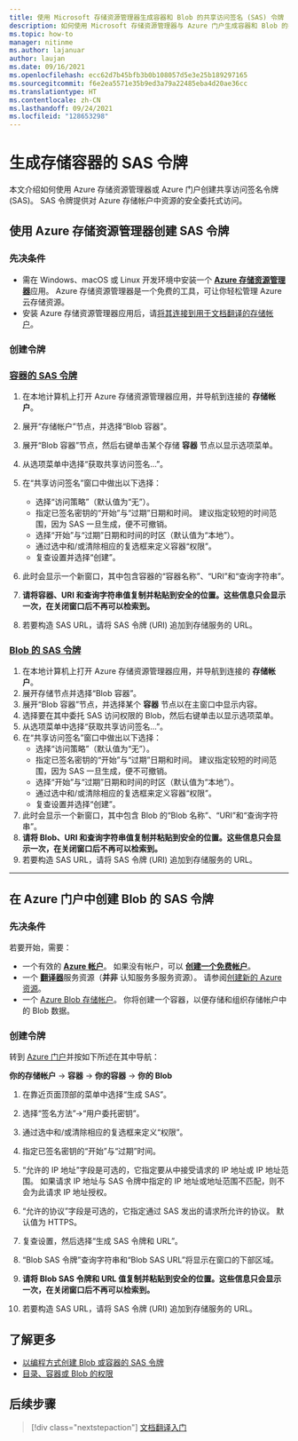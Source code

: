 ```yaml
---
title: 使用 Microsoft 存储资源管理器生成容器和 Blob 的共享访问签名 (SAS) 令牌
description: 如何使用 Microsoft 存储资源管理器与 Azure 门户生成容器和 Blob 的共享访问签名令牌 (SAS)。
ms.topic: how-to
manager: nitinme
ms.author: lajanuar
author: laujan
ms.date: 09/16/2021
ms.openlocfilehash: ecc62d7b45bfb3b0b108057d5e3e25b189297165
ms.sourcegitcommit: f6e2ea5571e35b9ed3a79a22485eba4d20ae36cc
ms.translationtype: HT
ms.contentlocale: zh-CN
ms.lasthandoff: 09/24/2021
ms.locfileid: "128653298"
---
```

# <a name="generate-sas-tokens-for-your-storage-containers"></a>生成存储容器的 SAS 令牌

本文介绍如何使用 Azure 存储资源管理器或 Azure 门户创建共享访问签名令牌 (SAS)。 SAS 令牌提供对 Azure 存储帐户中资源的安全委托式访问。

## <a name="create-your-sas-tokens-with-azure-storage-explorer"></a>使用 Azure 存储资源管理器创建 SAS 令牌

### <a name="prerequisites"></a>先决条件

* 需在 Windows、macOS 或 Linux 开发环境中安装一个 [**Azure 存储资源管理器**](../../../vs-azure-tools-storage-manage-with-storage-explorer.md)应用。 Azure 存储资源管理器是一个免费的工具，可让你轻松管理 Azure 云存储资源。
* 安装 Azure 存储资源管理器应用后，请[将其连接到用于文档翻译的存储帐户](../../../vs-azure-tools-storage-manage-with-storage-explorer.md?tabs=windows#connect-to-a-storage-account-or-service)。

### <a name="create-your-tokens"></a>创建令牌

### <a name="sas-tokens-for-containers"></a>[容器的 SAS 令牌](#tab/Containers)

1. 在本地计算机上打开 Azure 存储资源管理器应用，并导航到连接的 **存储帐户**。
1. 展开“存储帐户”节点，并选择“Blob 容器”。
1. 展开“Blob 容器”节点，然后右键单击某个存储 **容器** 节点以显示选项菜单。
1. 从选项菜单中选择“获取共享访问签名...”。
1. 在“共享访问签名”窗口中做出以下选择：
    * 选择“访问策略”（默认值为“无”）。
    * 指定已签名密钥的“开始”与“过期”日期和时间。  建议指定较短的时间范围，因为 SAS 一旦生成，便不可撤销。
    * 选择“开始”与“过期”日期和时间的时区（默认值为“本地”）。
    * 通过选中和/或清除相应的复选框来定义容器“权限”。
    * 复查设置并选择“创建”。

1. 此时会显示一个新窗口，其中包含容器的“容器名称”、“URI”和“查询字符串”。    
1. **请将容器、URI 和查询字符串值复制并粘贴到安全的位置。这些信息只会显示一次，在关闭窗口后不再可以检索到。**
1. 若要构造 SAS URL，请将 SAS 令牌 (URI) 追加到存储服务的 URL。

### <a name="sas-tokens-for-blobs"></a>[Blob 的 SAS 令牌](#tab/blobs)

1. 在本地计算机上打开 Azure 存储资源管理器应用，并导航到连接的 **存储帐户**。
1. 展开存储节点并选择“Blob 容器”。
1. 展开“Blob 容器”节点，并选择某个 **容器** 节点以在主窗口中显示内容。
1. 选择要在其中委托 SAS 访问权限的 Blob，然后右键单击以显示选项菜单。
1. 从选项菜单中选择“获取共享访问签名...”。
1. 在“共享访问签名”窗口中做出以下选择：
    * 选择“访问策略”（默认值为“无”）。
    * 指定已签名密钥的“开始”与“过期”日期和时间。  建议指定较短的时间范围，因为 SAS 一旦生成，便不可撤销。
    * 选择“开始”与“过期”日期和时间的时区（默认值为“本地”）。
    * 通过选中和/或清除相应的复选框来定义容器“权限”。
    * 复查设置并选择“创建”。
1. 此时会显示一个新窗口，其中包含 Blob 的“Blob 名称”、“URI”和“查询字符串”。    
1. **请将 Blob、URI 和查询字符串值复制并粘贴到安全的位置。这些信息只会显示一次，在关闭窗口后不再可以检索到。**
1. 若要构造 SAS URL，请将 SAS 令牌 (URI) 追加到存储服务的 URL。

---

## <a name="create-sas-tokens-for-blobs-in-the-azure-portal"></a>在 Azure 门户中创建 Blob 的 SAS 令牌

<!-- markdownlint-disable MD024 -->
### <a name="prerequisites"></a>先决条件

若要开始，需要：

* 一个有效的 [**Azure 帐户**](https://azure.microsoft.com/free/cognitive-services/)。  如果没有帐户，可以 [**创建一个免费帐户**](https://azure.microsoft.com/free/)。
* 一个 [**翻译器**](https://ms.portal.azure.com/#create/Microsoft)服务资源（**并非** 认知服务多服务资源）。  请参阅[创建新的 Azure 资源](../../cognitive-services-apis-create-account.md#create-a-new-azure-cognitive-services-resource)。  
* 一个 [Azure Blob 存储帐户](https://ms.portal.azure.com/#create/Microsoft.StorageAccount-ARM)。 你将创建一个容器，以便存储和组织存储帐户中的 Blob 数据。

### <a name="create-your-tokens"></a>创建令牌

转到 [Azure 门户](https://ms.portal.azure.com/#home)并按如下所述在其中导航：  

 **你的存储帐户** → **容器** → **你的容器** → **你的 Blob**

1. 在靠近页面顶部的菜单中选择“生成 SAS”。

1. 选择“签名方法”→“用户委托密钥”。 

1. 通过选中和/或清除相应的复选框来定义“权限”。

1. 指定已签名密钥的“开始”与“过期”时间。 

1. “允许的 IP 地址”字段是可选的，它指定要从中接受请求的 IP 地址或 IP 地址范围。 如果请求 IP 地址与 SAS 令牌中指定的 IP 地址或地址范围不匹配，则不会为此请求 IP 地址授权。

1. “允许的协议”字段是可选的，它指定通过 SAS 发出的请求所允许的协议。 默认值为 HTTPS。

1. 复查设置，然后选择“生成 SAS 令牌和 URL”。

1. “Blob SAS 令牌”查询字符串和“Blob SAS URL”将显示在窗口的下部区域。   

1. **请将 Blob SAS 令牌和 URL 值复制并粘贴到安全的位置。这些信息只会显示一次，在关闭窗口后不再可以检索到。**

1. 若要构造 SAS URL，请将 SAS 令牌 (URI) 追加到存储服务的 URL。

## <a name="learn-more"></a>了解更多

* [以编程方式创建 Blob 或容器的 SAS 令牌](../../../storage/blobs/sas-service-create.md)
* [目录、容器或 Blob 的权限](/rest/api/storageservices/create-service-sas#permissions-for-a-directory-container-or-blob)

## <a name="next-steps"></a>后续步骤

> [!div class="nextstepaction"]
> [文档翻译入门](get-started-with-document-translation.md)
>
>
